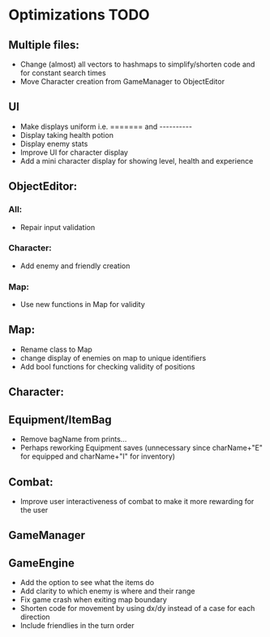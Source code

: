 # Optimizations TODO

## Multiple files:
- Change (almost) all vectors to hashmaps to simplify/shorten code and for constant search times
- Move Character creation from GameManager to ObjectEditor

## UI
- Make displays uniform i.e. ======= and ----------
- Display taking health potion
- Display enemy stats
- Improve UI for character display
- Add a mini character display for showing level, health and experience


## ObjectEditor:
### All:
- Repair input validation
### Character:
- Add enemy and friendly creation
### Map:
- Use new functions in Map for validity


## Map:
- Rename class to Map
- change display of enemies on map to unique identifiers
- Add bool functions for checking validity of positions


## Character:

## Equipment/ItemBag
- Remove bagName from prints...
- Perhaps reworking Equipment saves (unnecessary since charName+"E" for equipped and charName+"I" for inventory)

## Combat:
- Improve user interactiveness of combat to make it more rewarding for the user


## GameManager


## GameEngine
- Add the option to see what the items do
- Add clarity to which enemy is where and their range
- Fix game crash when exiting map boundary
- Shorten code for movement by using dx/dy instead of a case for each direction
- Include friendlies in the turn order